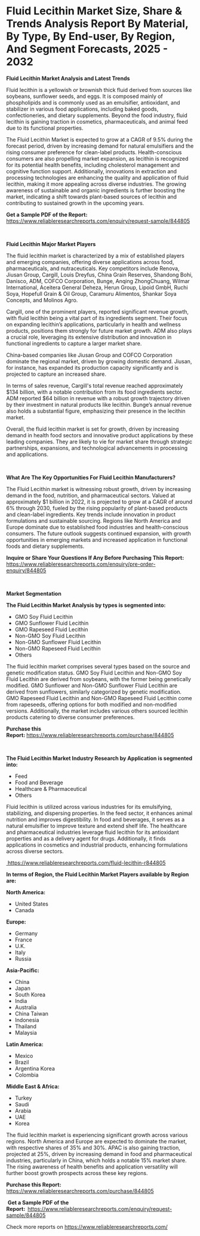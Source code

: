 <p><h1>Fluid Lecithin Market Size, Share & Trends Analysis Report By Material, By Type, By End-user, By Region, And Segment Forecasts, 2025 - 2032</h1></p><p><strong>Fluid Lecithin Market Analysis and Latest Trends</strong></p>
<p><p>Fluid lecithin is a yellowish or brownish thick fluid derived from sources like soybeans, sunflower seeds, and eggs. It is composed mainly of phospholipids and is commonly used as an emulsifier, antioxidant, and stabilizer in various food applications, including baked goods, confectioneries, and dietary supplements. Beyond the food industry, fluid lecithin is gaining traction in cosmetics, pharmaceuticals, and animal feed due to its functional properties.</p><p>The Fluid Lecithin Market is expected to grow at a CAGR of 9.5% during the forecast period, driven by increasing demand for natural emulsifiers and the rising consumer preference for clean-label products. Health-conscious consumers are also propelling market expansion, as lecithin is recognized for its potential health benefits, including cholesterol management and cognitive function support. Additionally, innovations in extraction and processing technologies are enhancing the quality and application of fluid lecithin, making it more appealing across diverse industries. The growing awareness of sustainable and organic ingredients is further boosting the market, indicating a shift towards plant-based sources of lecithin and contributing to sustained growth in the upcoming years.</p></p>
<p><strong>Get a Sample PDF of the Report:&nbsp;</strong> <a href="https://www.reliableresearchreports.com/enquiry/request-sample/844805?utm_campaign=2104&utm_medium=2&utm_source=Github&utm_content=ia&utm_term=14022025&utm_id=fluid-lecithin">https://www.reliableresearchreports.com/enquiry/request-sample/844805</a></p>
<p>&nbsp;</p>
<p><strong>Fluid Lecithin Major Market Players</strong></p>
<p><p>The fluid lecithin market is characterized by a mix of established players and emerging companies, offering diverse applications across food, pharmaceuticals, and nutraceuticals. Key competitors include Renova, Jiusan Group, Cargill, Louis Dreyfus, China Grain Reserves, Shandong Bohi, Danisco, ADM, COFCO Corporation, Bunge, Anqing ZhongChuang, Wilmar International, Aceitera General Deheza, Herun Group, Lipoid GmbH, Ruchi Soya, Hopefull Grain & Oil Group, Caramuru Alimentos, Shankar Soya Concepts, and Molinos Agro.</p><p>Cargill, one of the prominent players, reported significant revenue growth, with fluid lecithin being a vital part of its ingredients segment. Their focus on expanding lecithin’s applications, particularly in health and wellness products, positions them strongly for future market growth. ADM also plays a crucial role, leveraging its extensive distribution and innovation in functional ingredients to capture a larger market share.</p><p>China-based companies like Jiusan Group and COFCO Corporation dominate the regional market, driven by growing domestic demand. Jiusan, for instance, has expanded its production capacity significantly and is projected to capture an increased share.</p><p>In terms of sales revenue, Cargill's total revenue reached approximately $134 billion, with a notable contribution from its food ingredients sector. ADM reported $64 billion in revenue with a robust growth trajectory driven by their investment in natural products like lecithin. Bunge’s annual revenue also holds a substantial figure, emphasizing their presence in the lecithin market.</p><p>Overall, the fluid lecithin market is set for growth, driven by increasing demand in health food sectors and innovative product applications by these leading companies. They are likely to vie for market share through strategic partnerships, expansions, and technological advancements in processing and applications.</p></p>
<p>&nbsp;</p>
<p><strong>What Are The Key Opportunities For Fluid Lecithin Manufacturers?</strong></p>
<p><p>The Fluid Lecithin market is witnessing robust growth, driven by increasing demand in the food, nutrition, and pharmaceutical sectors. Valued at approximately $1 billion in 2022, it is projected to grow at a CAGR of around 6% through 2030, fueled by the rising popularity of plant-based products and clean-label ingredients. Key trends include innovation in product formulations and sustainable sourcing. Regions like North America and Europe dominate due to established food industries and health-conscious consumers. The future outlook suggests continued expansion, with growth opportunities in emerging markets and increased application in functional foods and dietary supplements.</p></p>
<p><strong>Inquire or Share Your Questions If Any Before Purchasing This Report:</strong> <a href="https://www.reliableresearchreports.com/enquiry/pre-order-enquiry/844805?utm_campaign=2104&utm_medium=2&utm_source=Github&utm_content=ia&utm_term=14022025&utm_id=fluid-lecithin">https://www.reliableresearchreports.com/enquiry/pre-order-enquiry/844805</a></p>
<p>&nbsp;</p>
<p><strong>Market Segmentation</strong></p>
<p><strong>The Fluid Lecithin Market Analysis by types is segmented into:</strong></p>
<p><ul><li>GMO Soy Fluid Lecithin</li><li>GMO Sunflower Fluid Lecithin</li><li>GMO Rapeseed Fluid Lecithin</li><li>Non-GMO Soy Fluid Lecithin</li><li>Non-GMO Sunflower Fluid Lecithin</li><li>Non-GMO Rapeseed Fluid Lecithin</li><li>Others</li></ul></p>
<p><p>The fluid lecithin market comprises several types based on the source and genetic modification status. GMO Soy Fluid Lecithin and Non-GMO Soy Fluid Lecithin are derived from soybeans, with the former being genetically modified. GMO Sunflower and Non-GMO Sunflower Fluid Lecithin are derived from sunflowers, similarly categorized by genetic modification. GMO Rapeseed Fluid Lecithin and Non-GMO Rapeseed Fluid Lecithin come from rapeseeds, offering options for both modified and non-modified versions. Additionally, the market includes various others sourced lecithin products catering to diverse consumer preferences.</p></p>
<p><strong>Purchase this Report:&nbsp;</strong><a href="https://www.reliableresearchreports.com/purchase/844805?utm_campaign=2104&utm_medium=2&utm_source=Github&utm_content=ia&utm_term=14022025&utm_id=fluid-lecithin">https://www.reliableresearchreports.com/purchase/844805</a></p>
<p>&nbsp;</p>
<p><strong>The Fluid Lecithin Market Industry Research by Application is segmented into:</strong></p>
<p><ul><li>Feed</li><li>Food and Beverage</li><li>Healthcare & Pharmaceutical</li><li>Others</li></ul></p>
<p><p>Fluid lecithin is utilized across various industries for its emulsifying, stabilizing, and dispersing properties. In the feed sector, it enhances animal nutrition and improves digestibility. In food and beverages, it serves as a natural emulsifier to improve texture and extend shelf life. The healthcare and pharmaceutical industries leverage fluid lecithin for its antioxidant properties and as a delivery agent for drugs. Additionally, it finds applications in cosmetics and industrial products, enhancing formulations across diverse sectors.</p></p>
<p><a href="https://www.reliableresearchreports.com/fluid-lecithin-r844805?utm_campaign=2104&utm_medium=2&utm_source=Github&utm_content=ia&utm_term=14022025&utm_id=fluid-lecithin">&nbsp;https://www.reliableresearchreports.com/fluid-lecithin-r844805</a></p>
<p><strong>In terms of Region, the Fluid Lecithin Market Players available by Region are:</strong></p>
<p>
    <p> <strong> North America: </strong>
        <ul>
            <li>United States</li>
            <li>Canada</li>
        </ul>
        </p> 
    <p> <strong> Europe: </strong>
        <ul>
            <li>Germany</li>
            <li>France</li>
            <li>U.K.</li>
            <li>Italy</li>
            <li>Russia</li>
        </ul>
        </p> 
    <p> <strong> Asia-Pacific: </strong>
        <ul>
            <li>China</li>
            <li>Japan</li>
            <li>South Korea</li>
            <li>India</li>
            <li>Australia</li>
            <li>China Taiwan</li>
            <li>Indonesia</li>
            <li>Thailand</li>
            <li>Malaysia</li>
        </ul>
        </p> 
    <p> <strong> Latin America: </strong>
        <ul>
            <li>Mexico</li>
            <li>Brazil</li>
            <li>Argentina Korea</li>
            <li>Colombia</li>
        </ul>
        </p> 
    <p> <strong> Middle East & Africa: </strong>
        <ul>
            <li>Turkey</li>
            <li>Saudi</li>
            <li>Arabia</li>
            <li>UAE</li>
            <li>Korea</li>
        </ul>
    </p>
    </p>
<p><p>The fluid lecithin market is experiencing significant growth across various regions. North America and Europe are expected to dominate the market, with respective shares of 35% and 30%. APAC is also gaining traction, projected at 25%, driven by increasing demand in food and pharmaceutical industries, particularly in China, which holds a notable 15% market share. The rising awareness of health benefits and application versatility will further boost growth prospects across these key regions.</p></p>
<p><strong>Purchase this Report: </strong><a href="https://www.reliableresearchreports.com/purchase/844805?utm_campaign=2104&utm_medium=2&utm_source=Github&utm_content=ia&utm_term=14022025&utm_id=fluid-lecithin">https://www.reliableresearchreports.com/purchase/844805</a></p>
<p>&nbsp;<strong>Get a Sample PDF of the Report:&nbsp;&nbsp;</strong><a href="https://www.reliableresearchreports.com/enquiry/request-sample/844805?utm_campaign=2104&utm_medium=2&utm_source=Github&utm_content=ia&utm_term=14022025&utm_id=fluid-lecithin">https://www.reliableresearchreports.com/enquiry/request-sample/844805</a></p>
<p><strong></strong></p>
<p>Check more reports on <a href="https://www.reliableresearchreports.com/?utm_campaign=2104&utm_medium=2&utm_source=Github&utm_content=ia&utm_term=14022025&utm_id=fluid-lecithin">https://www.reliableresearchreports.com/</a></p>